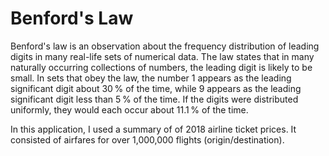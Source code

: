 # Benford's Law

Benford's law is an observation about the frequency distribution of leading digits in many real-life sets of numerical data. The law states that in many naturally occurring collections of numbers, the leading digit is likely to be small. In sets that obey the law, the number 1 appears as the leading significant digit about 30 % of the time, while 9 appears as the leading significant digit less than 5 % of the time. If the digits were distributed uniformly, they would each occur about 11.1 % of the time.

In this application, I used a summary of of 2018 airline ticket prices. It consisted of airfares for over 1,000,000 flights (origin/destination).
